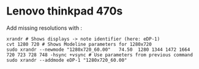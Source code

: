 # Lenovo thinkpad 470s

Add missing resolutions with :
```
xrandr # Shows displays -> note identifier (here: eDP-1)
cvt 1280 720 # Shows Modeline parameters for 1280x720
sudo xrandr --newmode "1280x720_60.00"   74.50  1280 1344 1472 1664  720 723 728 748 -hsync +vsync # Use parameters from previous command
sudo xrandr --addmode eDP-1 "1280x720_60.00"
```
